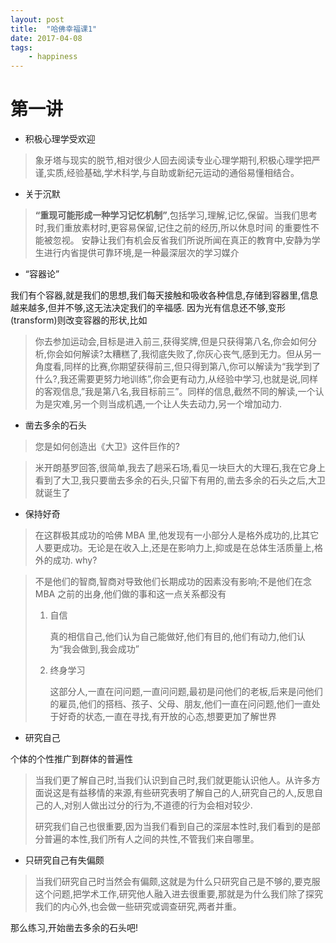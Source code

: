 ```yaml
---
layout: post
title:  "哈佛幸福课1"
date: 2017-04-08
tags: 
    - happiness
---
```


# 第一讲

- 积极心理学受欢迎

> 象牙塔与现实的脱节,相对很少人回去阅读专业心理学期刊,积极心理学把严谨,实质,经验基础,学术科学,与自助或新纪元运动的通俗易懂相结合。

- 关于沉默

> __“重现可能形成一种学习记忆机制”__,包括学习,理解,记忆,保留。当我们思考时,我们重放素材时,更容易保留,记住之前的经历,所以休息时间
的重要性不能被忽视。
> 安静让我们有机会反省我们所说所闻在真正的教育中,安静为学生进行内省提供可靠环境,是一种最深层次的学习媒介

- “容器论”

我们有个容器,就是我们的思想,我们每天接触和吸收各种信息,存储到容器里,信息越来越多,但并不够,这无法决定我们的辛福感.
因为光有信息还不够,变形(transform)则改变容器的形状,比如

> 你去参加运动会,目标是进入前三,获得奖牌,但是只获得第八名,你会如何分析,你会如何解读?太糟糕了,我彻底失败了,你灰心丧气,感到无力。但从另一角度看,同样的比赛,你期望获得前三,但只得到第八,你可以解读为“我学到了什么?,我还需要更努力地训练”,你会更有动力,从经验中学习,也就是说,同样的客观信息,”我是第八名,我目标前三”。同样的信息,截然不同的解读,一个认为是灾难,另一个则当成机遇,一个让人失去动力,另一个增加动力.

- 凿去多余的石头

> 您是如何创造出《大卫》这件巨作的?

> 米开朗基罗回答,很简单,我去了趟采石场,看见一块巨大的大理石,我在它身上看到了大卫,我只要凿去多余的石头,只留下有用的,凿去多余的石头之后,大卫就诞生了

- 保持好奇

> 在这群极其成功的哈佛 MBA 里,他发现有一小部分人是格外成功的,比其它人要更成功。无论是在收入上,还是在影响力上,抑或是在总体生活质量上,格外的成功. why?

> 不是他们的智商,智商对导致他们长期成功的因素没有影响;不是他们在念 MBA 之前的出身,他们做的事和这一点关系都没有
> 1. 自信
> 
>    真的相信自己,他们认为自己能做好,他们有目的,他们有动力,他们认为“我会做到,我会成功”
> 2. 终身学习
>
>    这部分人,一直在问问题,一直问问题,最初是问他们的老板,后来是问他们的雇员,他们的搭档、孩子、父母、朋友,他们一直在问问题,他们一直处于好奇的状态,一直在寻找,有开放的心态,想要更加了解世界 


- 研究自己

个体的个性推广到群体的普遍性

> 当我们更了解自己时,当我们认识到自己时,我们就更能认识他人。从许多方面说这是有益移情的来源,有些研究表明了解自己的人,研究自己的人,反思自己的人,对别人做出过分的行为,不道德的行为会相对较少.
> 
> 研究我们自己也很重要,因为当我们看到自己的深层本性时,我们看到的是部分普遍的本性,我们所有人之间的共性,不管我们来自哪里。


- 只研究自己有失偏颇

> 当我们研究自己时当然会有偏颇,这就是为什么只研究自己是不够的,要克服这个问题,把学术工作,研究他人融入进去很重要,那就是为什么我们除了探究我们的内心外,也会做一些研究或调查研究,两者并重。

那么练习,开始凿去多余的石头吧!


